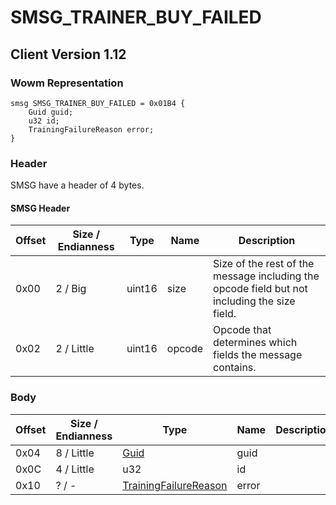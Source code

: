 # SMSG_TRAINER_BUY_FAILED

## Client Version 1.12

### Wowm Representation
```rust,ignore
smsg SMSG_TRAINER_BUY_FAILED = 0x01B4 {
    Guid guid;
    u32 id;
    TrainingFailureReason error;
}
```
### Header

SMSG have a header of 4 bytes.

#### SMSG Header

| Offset | Size / Endianness | Type   | Name   | Description |
| ------ | ----------------- | ------ | ------ | ----------- |
| 0x00   | 2 / Big           | uint16 | size   | Size of the rest of the message including the opcode field but not including the size field.|
| 0x02   | 2 / Little        | uint16 | opcode | Opcode that determines which fields the message contains.|

### Body

| Offset | Size / Endianness | Type | Name | Description | Comment |
| ------ | ----------------- | ---- | ---- | ----------- | ------- |
| 0x04 | 8 / Little | [Guid](../spec/packed-guid.md) | guid |  |  |
| 0x0C | 4 / Little | u32 | id |  |  |
| 0x10 | ? / - | [TrainingFailureReason](trainingfailurereason.md) | error |  |  |

